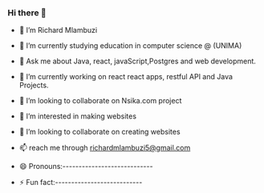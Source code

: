 ### Hi there 👋

<!--
**bed-com-29-19/bed-com-29-19** is a ✨ _special_ ✨ repository because its `README.md` (this file) appears on your GitHub profile.

Here are some ideas to get you started:-->

- 👋 I’m Richard Mlambuzi

- 🌱 I’m currently studying education in computer science @ (UNIMA)

- 💬 Ask me about Java, react, javaScript,Postgres and web development.

- 🔭 I’m currently working on react react apps, restful API and Java Projects.

- 👯 I’m looking to collaborate on Nsika.com project

- 👀 I’m interested in making websites

- 💞️ I’m looking to collaborate on creating websites

- 📫 reach me through richardmlambuzi5@gmail.com

- 😄 Pronouns:----------------------------

- ⚡ Fun fact:---------------------------
